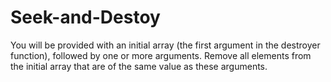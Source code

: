 # Seek-and-Destoy

You will be provided with an initial array (the first argument in the destroyer function), followed by one or more arguments. Remove all elements from the initial array that are of the same value as these arguments.
